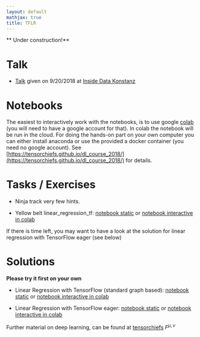 ```yaml
---
layout: default
mathjax: true
title: TFLR
---
```

<script type="text/javascript"
        src="http://cdn.mathjax.org/mathjax/latest/MathJax.js?config=TeX-AMS-MML_HTMLorMML">
      </script>

** Under construction!**

# Talk

* [Talk](https://www.dropbox.com/s/2qjgb18acp6jlwi/talk.pdf?dl=1) given on 9/20/2018 at [Inside Data Konstanz](https://cyberlago.net/event/inside-data-bodensee-vol-i-lineare-regression-mit-tensorflow/) 

# Notebooks 

The easiest to interactively work with the notebooks, is to use google [colab](https://colab.research.google.com/) (you will need to have a google account for that). In colab the notebook will be run in the cloud. For doing the hands-on part on your own computer you can either install anaconda or use the provided a docker container (you need no google account). See [https://tensorchiefs.github.io/dl_course_2018/](https://tensorchiefs.github.io/dl_course_2018/) for details.

# Tasks / Exercises

* Ninja track
very few hints.

* Yellow belt linear_regression_tf: [notebook static](https://github.com/tensorchiefs/linear_regression/blob/master/linear_regression_tf_yellow_belt.ipynb) or [notebook interactive in colab](https://colab.research.google.com/github/tensorchiefs/linear_regression/blob/master/linear_regression_tf_yellow_belt.ipynb)
 
 
If there is time left, you may want to have a look at the solution for linear regression with TensorFlow eager (see below)

# Solutions
**Please try it first on your own**

* Linear Regression with TensorFlow (standard graph based): [notebook static](https://github.com/tensorchiefs/linear_regression/blob/master/linear_regression_tf.ipynb) or [notebook interactive in colab](https://colab.research.google.com/github/tensorchiefs/linear_regression/blob/master/linear_regression_tf.ipynb)

* Linear Regression with TensorFlow eager: [notebook static](https://github.com/tensorchiefs/linear_regression/blob/master/linear_regression_tfeager.ipynb) or [notebook interactive in colab](https://colab.research.google.com/github/tensorchiefs/linear_regression/blob/master/linear_regression_tfeager.ipynb)

Further material on deep learning, can be found at [tensorchiefs](https://github.com/tensorchiefs/) $F^{\mu,\nu}$
